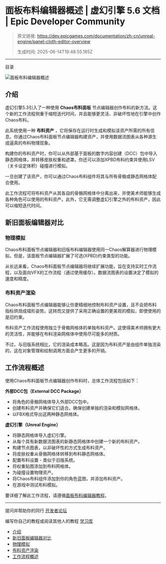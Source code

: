 # 面板布料编辑器概述 | 虚幻引擎 5.6 文档 | Epic Developer Community

> 原文链接: https://dev.epicgames.com/documentation/zh-cn/unreal-engine/panel-cloth-editor-overview
> 
> 生成时间: 2025-06-14T19:48:55.185Z

---

目录

![面板布料编辑器概述](https://dev.epicgames.com/community/api/documentation/image/2d1a04a9-4f65-4afd-997f-be711ac88687?resizing_type=fill&width=1920&height=335)

## 介绍

虚幻引擎5.3引入了一种使用 **Chaos布料面板** 节点编辑器创作布料的新方法。这个新的工作流程侧重于缩短迭代时间，并且能够更灵活、非破坏性地在引擎中创作Chaos布料。

此系统使用一种 **布料资产** ，它将保存在运行时生成和模拟该资产所需的所有信息。你通过Chaos布料面板节点编辑器构建资产，并使用数据流图表从各种源生成逼真的布料物理现象。

构建你的布料资产时，你可以从外部基于面板的数字内容创建（DCC）包中导入静态网格体，并转移皮肤权重和遮罩。你还可以添加XPBD布料约束并使用LSV（关卡设定体积）碰撞进行模拟。

一旦创建了该资产，你可以通过Chaos布料组件将其与所有骨骼或静态网格体配合使用。

此工作流程可将布料资产从其各自的骨骼网格体中分离出来，并使美术师能够生成各种角色可以使用的布料资产。此外，它无需调整虚幻引擎之外的布料资产，因此可以缩短迭代时间。

## 新旧面板编辑器对比

### 物理模拟

Chaos布料面板节点编辑器和旧版布料编辑器使用同一Chaos解算器进行物理模拟。但是，该面板节点编辑器扩展了可选(XPBD)约束类型的功能。

从长远来看，Chaos布料面板节点编辑器将继续扩展功能，旨在支持实时工作流程，以及面向VFX的工作流程（通过使用缓存）。数据流图表的设置决定了模拟的速度和精度。

### 布料资产渲染

Chaos布料面板节点编辑器能够让你更精细地控制布料资产设置，且不会把布料指标烘焙成褶形姿势。这转而又提供了采用正确设置的更美观的模拟，即使使用的是旧约束。

布料资产工作流程使用独立于骨骼网格体的单独布料资产。这使得美术师拥有更大的灵活性，并能够在布料渲染网格体中使用尽可能多的材质。

不过，与旧版系统相比，它的渲染成本略高。这是因为布料资产是由组件单独渲染的，这在对象管理和绘制调用方面会产生更多的开销。

## 工作流程概述

使用Chaos布料面板节点编辑器创作布料时，总体工作流程包括如下：

**外部DCC包（External DCC Package）**

-   将角色的骨骼网格体导入外部DCC包中。
-   创建布料资产并确保它们适合。确保创建单独的渲染和模拟网格体。
-   以FBX格式导出这两种静态网格体。

**虚幻引擎（Unreal Engine）**

-   将静态网格体导入虚幻引擎。
-   从每个具有新数据流图表的新静态网格体中创建一个新的布料资产。
-   构建节点图表，以非破坏性的方式生成布料资产。
-   将皮肤权重从骨骼网格体转移到布料静态网格体。
-   配置布料设置 - 类似于旧版系统。
-   将权重贴图添加到布料网格体。
-   为碰撞设置物理资产。
-   将Chaos布料组件添加到你的角色蓝图，并添加布料资产。
-   在游戏中测试布料模拟。

要详细了解此工作流程，请遵循[面板布料编辑器教程](https://dev.epicgames.com/community/learning/tutorials/pv7x/unreal-engine-cloth-panel-editor)。

* * *

提问并帮助你的同行 [开发者论坛](https://forums.unrealengine.com/categories?tag=unreal-engine)

编写你自己的教程或阅读其他人的教程 [学习库](https://dev.epicgames.com/community/unreal-engine/learning)

-   [介绍](/documentation/zh-cn/unreal-engine/panel-cloth-editor-overview#%E4%BB%8B%E7%BB%8D)
-   [新旧面板编辑器对比](/documentation/zh-cn/unreal-engine/panel-cloth-editor-overview#%E6%96%B0%E6%97%A7%E9%9D%A2%E6%9D%BF%E7%BC%96%E8%BE%91%E5%99%A8%E5%AF%B9%E6%AF%94)
-   [物理模拟](/documentation/zh-cn/unreal-engine/panel-cloth-editor-overview#%E7%89%A9%E7%90%86%E6%A8%A1%E6%8B%9F)
-   [布料资产渲染](/documentation/zh-cn/unreal-engine/panel-cloth-editor-overview#%E5%B8%83%E6%96%99%E8%B5%84%E4%BA%A7%E6%B8%B2%E6%9F%93)
-   [工作流程概述](/documentation/zh-cn/unreal-engine/panel-cloth-editor-overview#%E5%B7%A5%E4%BD%9C%E6%B5%81%E7%A8%8B%E6%A6%82%E8%BF%B0)